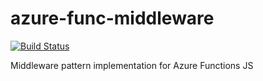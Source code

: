 # azure-func-middleware
[![Build Status](https://travis-ci.com/safer-bwd/azure-func-middleware.svg?branch=master)](https://travis-ci.com/safer-bwd/azure-func-middleware)

Middleware pattern implementation for Azure Functions JS
